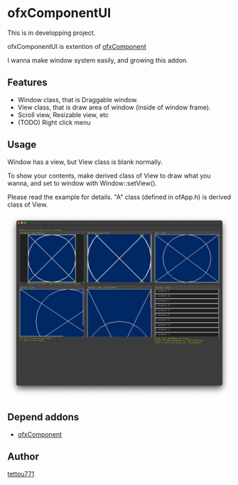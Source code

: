 # ofxComponentUI

This is in developping project.

ofxComponentUI is extention of [ofxComponent](http://github.com/tettou771/ofxComponent/)

I wanna make window system easily, and growing this addon.

## Features

- Window class, that is Draggable window.
- View class, that is draw area of window (inside of window frame).
- Scroll view, Resizable view, etc
- (TODO) Right click menu

## Usage

Window has a view, but View class is blank normally.

To show your contents, make derived class of View to draw what you wanna, and set to window with Window::setView().

Please read the example for details.
"A" class (defined in ofApp.h) is derived class of View.

![example](/example/screenshot.png)

## Depend addons
- [ofxComponent](http://github.com/tettou771/ofxComponent/)

## Author
[tettou771](http://github.com/tettou771/)
